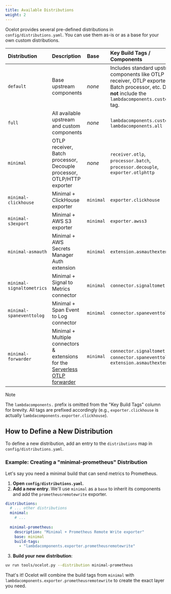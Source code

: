 ```yaml
---
title: Available Distributions
weight: 2
---
```


Ocelot provides several pre-defined distributions in `config/distributions.yaml`. You can use them as-is or as a base for your own custom distributions.

| Distribution | Description | Base | Key Build Tags / Components |
| :--- | :--- | :--- | :--- |
| `default` | Base upstream components | *none* | Includes standard upstream components like OTLP receiver, OTLP exporter, Batch processor, etc. Does **not** include the `lambdacomponents.custom` tag. |
| `full` | All available upstream and custom components | *none* | `lambdacomponents.custom`, `lambdacomponents.all` |
| `minimal` | OTLP receiver, Batch processor, Decouple processor, OTLP/HTTP exporter | *none* | `receiver.otlp`, `processor.batch`, `processor.decouple`, `exporter.otlphttp` |
| `minimal-clickhouse` | Minimal + ClickHouse exporter | `minimal` | `exporter.clickhouse` |
| `minimal-s3export` | Minimal + AWS S3 exporter | `minimal` | `exporter.awss3` |
| `minimal-asmauth` | Minimal + AWS Secrets Manager Auth extension | `minimal` | `extension.asmauthextension` |
| `minimal-signaltometrics` | Minimal + Signal to Metrics connector | `minimal` | `connector.signaltometrics` |
| `minimal-spaneventtolog` | Minimal + Span Event to Log connector | `minimal` | `connector.spaneventtolog` |
| `minimal-forwarder` | Minimal + Multiple connectors & extensions for the [Serverless OTLP forwarder](https://github.com/dev7a/serverless-otlp-forwarder) | `minimal` | `connector.signaltometrics`, `connector.spaneventtolog`, `extension.asmauthextension` |

> [!NOTE]
> The `lambdacomponents.` prefix is omitted from the "Key Build Tags" column for brevity. All tags are prefixed accordingly (e.g., `exporter.clickhouse` is actually `lambdacomponents.exporter.clickhouse`).

## How to Define a New Distribution

To define a new distribution, add an entry to the `distributions` map in `config/distributions.yaml`.

### Example: Creating a "minimal-prometheus" Distribution

Let's say you need a minimal build that can send metrics to Prometheus.

1.  **Open `config/distributions.yaml`**.
2.  **Add a new entry**. We'll use `minimal` as a `base` to inherit its components and add the `prometheusremotewrite` exporter.

```yaml
distributions:
  # ... other distributions
  minimal:
    # ...
  
  minimal-prometheus:
    description: "Minimal + Prometheus Remote Write exporter"
    base: minimal
    build-tags:
      - "lambdacomponents.exporter.prometheusremotewrite"
```

3.  **Build your new distribution**:

```bash
uv run tools/ocelot.py --distribution minimal-prometheus
```

That's it! Ocelot will combine the build tags from `minimal` with `lambdacomponents.exporter.prometheusremotewrite` to create the exact layer you need. 